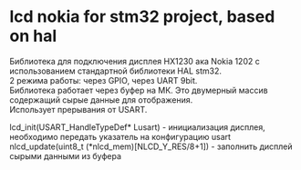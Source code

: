 # lcd nokia for stm32 project, based on hal
Библиотека для подключения дисплея HX1230 ака Nokia 1202 с использованием стандартной библиотеки HAL stm32. <br>
2 режима работы: через GPIO, через UART 9bit.<br>
Библиотека работает через буфер на МК. Это двумерный массив содержащий сырые данные для отображения.<br>
Использует прерывания от USART.

lcd_init(USART_HandleTypeDef* Lusart) - инициализация дисплея, необходимо передать указатель на конфигурацию usart<br>
nlcd_update(uint8_t (*nlcd_mem)[NLCD_Y_RES/8+1]) - заполнить дисплей сырыми данными из буфера<br>
